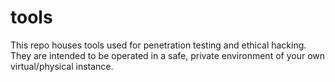 # tools
This repo houses tools used for penetration testing and ethical hacking. They are intended to be operated in a safe, private environment of your own virtual/physical instance.
